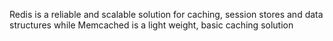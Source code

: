 Redis is a reliable and scalable solution for caching, session stores and data structures while Memcached is a light weight, basic caching solution 
